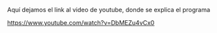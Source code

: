 Aquí dejamos el link al video de youtube, donde se explica el programa

https://www.youtube.com/watch?v=DbMEZu4vCx0
